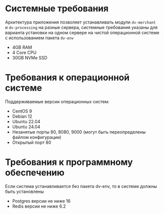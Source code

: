 # Системные требования

Архитектура приложения позволяет устанавливать модули `dv-merchant` и `dv-processing` на разные сервера, системные
требования указаны для варианта установки на одном сервере на чистой операционной системе с использованием пакета
`dv-env`

- 4GB RAM
- 4 Core CPU
- 30GB NVMe SSD

# Требования к операционной системе

Поддерживаемые версии операционных систем:

- CentOS 9
- Debian 12
- Ubuntu 22.04
- Ubuntu 24.04
- Незанятые порты 80, 8080, 9000 (могут быть переопределены файлом конфигурации)
- Открытый порт 80

# Требования к программному обеспечению

Если система устанавливается без пакета dv-env, то в системе должны быть установлены

- Postgres версии не ниже 16
- Redis версии не ниже 6.2